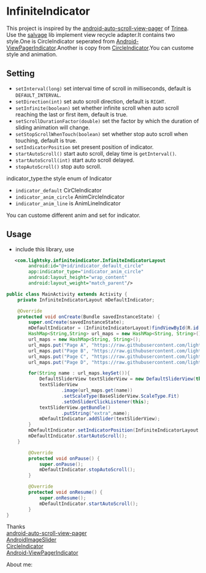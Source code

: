InfiniteIndicator
===========================

This project is inspired by the [android-auto-scroll-view-pager](https://github.com/Trinea/android-auto-scroll-view-pager) of [Trinea](https://github.com/Trinea). Use the [salvage](https://github.com/JakeWharton/salvage) lib implement
view recycle adapter.It contains two style.One is CircleIndicator seperated from [Android-ViewPagerIndicator](https://github.com/JakeWharton/Android-ViewPagerIndicator).Another is copy from [CircleIndicator](https://github.com/ongakuer/CircleIndicator.).You can custome style and animation.

## Setting
- `setInterval(long)` set interval time of scroll in milliseconds, default is `DEFAULT_INTERVAL`.
- `setDirection(int)` set auto scroll direction, default is `RIGHT`.
- `setInfinite(boolean)` set whether infinite scroll when auto scroll reaching the last or first item, default is true.
- `setScrollDurationFactor(double)` set the factor by which the duration of sliding animation will change.
- `setStopScrollWhenTouch(boolean)` set whether stop auto scroll when touching, default is true.
- `setIndicatorPosition` set present position of indicator.
- `startAutoScroll()` start auto scroll, delay time is `getInterval()`.
- `startAutoScroll(int)` start auto scroll delayed.
- `stopAutoScroll()` stop auto scroll.

indicator_type:the style enum of Indicator
- `indicator_default` CirCleIndicator
- `indicator_anim_circle`  AnimCircleIndicator
- `indicator_anim_line` is AnimLineIndicator

You can custome different anim and set for indicator.

## Usage
- include this library, use

``` xml
   <com.lightsky.infiniteindicator.InfiniteIndicatorLayout
        android:id="@+id/indicator_default_circle"
        app:indicator_type="indicator_anim_circle"
        android:layout_height="wrap_content"
        android:layout_weight="match_parent"/>

```

```java
public class MainActivity extends Activity {
    private InfiniteIndicatorLayout mDefaultIndicator;

    @Override
    protected void onCreate(Bundle savedInstanceState) {
        super.onCreate(savedInstanceState);
        mDefaultIndicator = (InfiniteIndicatorLayout)findViewById(R.id.indicator_default_circle);
        HashMap<String,String> url_maps = new HashMap<String, String>();
        url_maps = new HashMap<String, String>();
        url_maps.put("Page A", "https://raw.githubusercontent.com/lightSky/InfiniteIndicator/master/res/a.jpg");
        url_maps.put("Page B", "https://raw.githubusercontent.com/lightSky/InfiniteIndicator/master/res/b.jpg");
        url_maps.put("Page C", "https://raw.githubusercontent.com/lightSky/InfiniteIndicator/master/res/c.jpg");
        url_maps.put("Page D", "https://raw.githubusercontent.com/lightSky/InfiniteIndicator/master/res/d.jpg");

        for(String name : url_maps.keySet()){
            DefaultSliderView textSliderView = new DefaultSliderView(this);
            textSliderView
                    .image(url_maps.get(name))
                    .setScaleType(BaseSliderView.ScaleType.Fit)
                    .setOnSliderClickListener(this);
            textSliderView.getBundle()
                    .putString("extra",name);
            mDefaultIndicator.addSlider(textSliderView);
        }
        mDefaultIndicator.setIndicatorPosition(InfiniteIndicatorLayout.IndicatorPosition.Center_Bottom);
        mDefaultIndicator.startAutoScroll();
    }

        @Override
        protected void onPause() {
            super.onPause();
            mDefaultIndicator.stopAutoScroll();
        }

        @Override
        protected void onResume() {
            super.onResume();
            mDefaultIndicator.startAutoScroll();
        }
}

```

Thanks  
[android-auto-scroll-view-pager](https://github.com/Trinea/android-auto-scroll-view-pager)  
[AndroidImageSlider](https://github.com/daimajia/AndroidImageSlider)  
[CircleIndicator](https://github.com/ongakuer/CircleIndicator)  
[Android-ViewPagerIndicator](https://github.com/JakeWharton/Android-ViewPagerIndicator)

About me:
